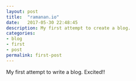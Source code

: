 ```yaml
---
layout: post
title:  "ramanan.io"
date:   2017-05-30 22:48:45
description: My first attempt to create a blog.
categories:
- blog
- first
- post
permalink: first-post
---
```


My first attempt to write a blog. Excited!!
